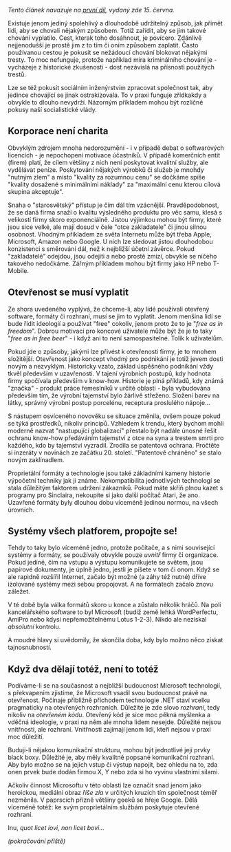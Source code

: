 <!-- dcterms:identifier = riderweblog#211 -->
<!-- dcterms:title = Otevřenost se musí vyplatit (2) -->
<!-- dcterms:abstract = Volné pokračování mých úvah (nejen) o otevřených a uzavřených programech a rozhraních. -->
<!-- np9:categoryId = 1 -->
<!-- x4w:category = Koně -->
<!-- np9:authorId = 1 -->
<!-- np9:authorEmail = michal.valasek@altairis.cz -->
<!-- dcterms:creator = Michal Altair Valášek -->
<!-- dcterms:created = 2005-07-24T04:14:36.727+02:00 -->
<!-- dcterms:date = 2005-07-24T04:14:36.727+02:00 -->

*Tento článek navazuje na *[*první díl*](/entry/article-20050615.aspx)*, vydaný zde 15. června.*

Existuje jenom jediný spolehlivý a dlouhodobě udržitelný způsob, jak přimět lidi, aby se chovali nějakým způsobem. Totiž zařídit, aby se jim takové chování vyplatilo. Cest, kterak toho dosáhnout, je povícero. Zdánlivě nejjenodušší je prostě jim z to tím či oním způsobem zaplatit. Často používanou cestou je pokusit se nežádoucí chování blokovat nějakými tresty. To moc nefunguje, protože například míra kriminálního chování je - vycházeje z historické zkušenosti - dost nezávislá na přísnosti použitých trestů. 

Lze se též pokusit sociálním inženýrstvím zpracovat společnost tak, aby jedince chovající se jinak ostrakizovala. To v praxi funguje zřídkakdy a obvykle to dlouho nevydrží. Názorným příkladem mohou být rozličné pokusy naší socialistické vlády.

## Korporace není charita

Obvyklým zdrojem mnoha nedorozumění - i v případě debat o softwarových licencích - je nepochopení motivace účastníků. V případě komerčních entit (firem) platí, že cílem většiny z nich není poskytovat kvalitní služby, ale vydělávat peníze. Poskytování nějakých výrobků či služeb je mnohdy "nutným zlem" a místo "kvality za rozumnou cenu" se dočkáme spíše "kvality dosažené s minimálními náklady" za "maximální cenu kterou cílová skupina akceptuje".

Snaha o "starosvětský" přístup je čím dál tím vzácnější. Pravděpodobnost, že se daná firma snaží o kvalitu výsledného produktu pro věc samu, klesá s velikostí firmy skoro exponenciálně. Jistou výjimkou mohou být firmy, které jsou sice velké, ale mají dosud v čele "otce zakladatele" či jinou silnou osobnost. Vhodným příkladem ze světa Internetu může být třeba Apple, Microsoft, Amazon nebo Google. U nich lze sledovat jistou dlouhodobou konzistenci s směrování dál, než k nejbližší účetní závěrce. Pokud "zakladatelé" odejdou, jsou odejiti a nebo prostě zmizí, obvykle se ničeho takového nedočkáme. Zářným příkladem mohou být firmy jako HP nebo T-Mobile. 

## Otevřenost se musí vyplatit

Ze shora uvedeného vyplývá, že chceme-li, aby lidé používali otevřený software, formáty či rozhraní, musí se jim to vyplatit. Jenom menšina lidí se bude řídit ideologií a používat "free" cokoliv, jenom proto že to je "*free as in freedom*". Dobrou motivací pro koncové uživatele může být že je to taky "*free as in free beer*" - i když ani to není samospasitelné. Tolik k uživatelům.

Pokud jde o způsoby, jakými lze přivést k otevřenosti firmy, je to mnohem složitější. Otevřenost jako koncept vhodný pro podnikání je totiž jevem dosti novým a nezvyklým. Historicky vzato, základ úspěšného podnikání vždy tkvěl především v uzavřenosti. V tajení výrobních postupů, kdy hodnota firmy spočívala především v know-how. Historie je plná příkladů, kdy známá "značka" - produkt práce řemeslníků v určité oblasti - byla vybudována především tím, že výrobní tajemství bylo žárlivě střeženo. Složení barev na látky, správný výrobní postup porcelénu, receptura proslulého nápoje...

S nástupem osvíceného novověku se situace změnila, ovšem pouze pokud se týká prostředků, nikoliv principů. Vzhledem k trendu, který bychom mohli moderně nazvat "nastupující globalizací" přestalo být nadále únosné řešit ochranu know-how předáváním tajemství z otce na syna a trestem smrti pro každého, kdo by tajemství vyzradil. Zrodila se patentová ochrana. Pročtěte si inzeráty v novinách ze začátku 20. století. "Patentově chráněno" se stalo novým zaklínadlem.

Proprietální formáty a technologie jsou také základními kameny historie výpočetní techniky jak ji známe. Nekompatibilita jednotlivých technologí se stala důležitým faktorem udržení zákazníků. Pokud máte skříň plnou kazet s programy pro Sinclaira, nekoupíte si jako další počítač Atari, že ano. Uzavřené formáty byly dlouhou dobu víceméně jedinou normou, na všech úrovních. 

## Systémy všech platforem, propojte se!

Tehdy to taky bylo víceméně jedno, protože počítače, a s nimi související systémy a formáty, se používaly obvykle pouze *uvnitř* firmy či organizace. Pokud jediné, čím na vstupu a výstupu komunikujete se světem, jsou papírové dokumenty, je úplně jedno, jestli je píšete v tom či onom. Když se ale rapidně rozšířil Internet, začalo být možné (a záhy též nutné) dříve izolované systémy mezi sebou propojovat. A na formátech začalo znovu záležet.

V té době byla válka formátů skoro u konce a zůstalo několik hráčů. Na poli kancelářského software to byl Microsoft (budiž země lehká WordPerfectu, AmiPro nebo kdysi nepřemožitelnému Lotus 1-2-3). Nikdo ale nezískal *absolutní* kontrolu.

A moudré hlavy si uvědomily, že skončila doba, kdy bylo možno něco získat tajnosnubností.

## Když dva dělají totéž, není to totéž

Podíváme-li se na současnost a nejbližší budoucnost Microsoft technologií, s překvapením zjistíme, že Microsoft vsadil svou budoucnost právě na otevřenost. Počínaje přibližně příchodem technologie .NET staví vcelku pragmaticky na otevřených rozhraních. Důležité je zde slovo *rozhraní*, tedy nikoliv na *otevřeném kódu*. Otevřený kód je sice moc pěkná myšlenka a vděčná ideologie, v praxi na něm ale mnoha lidem nesejde. Důležité nejsou vnitřnosti, ale rozhraní. Vnitřnosti zajímají jenom lidi, kteří nejsou v praxi moc důležití.

Buduji-li nějakou komunikační strukturu, mohou být jednotlivé její prvky black boxy. Důležité je, aby měly kvalitně popsané komunikační rozhraní. Aby bylo možno se na jejich vstup či výstup napojit, bez ohledu na to, zda onen prvek bude dodán firmou X, Y nebo zda si ho vyvinu vlastními silami.

Ačkoliv činnost Microsoftu v této oblasti lze označit snad jenom jako heroickou, mediální obraz *říše zla* v určitých kruzích tím společnost téměř nezměnila. V paprscích přízně většiny geeků se hřeje Google. Dělá víceméně totéž: ke svým proprietálním službám poskytuje otevřené rozhraní. 

Inu, <cite title="Co je dovoleno bohovi, není dovoleno volovi (lat.)">quot licet iovi, non licet bovi...</cite>

*(pokračování příště)*